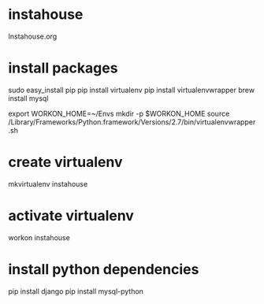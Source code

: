 # instahouse
Instahouse.org




# install packages

sudo easy_install pip
pip install virtualenv
pip install virtualenvwrapper
brew install mysql


export WORKON_HOME=~/Envs
mkdir -p $WORKON_HOME
source /Library/Frameworks/Python.framework/Versions/2.7/bin/virtualenvwrapper.sh


# create virtualenv
mkvirtualenv instahouse


# activate virtualenv
workon instahouse

# install python dependencies
pip install django
pip install mysql-python



